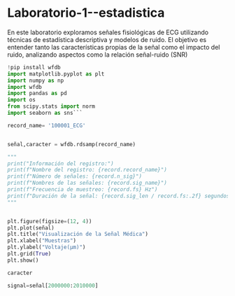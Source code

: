 # Laboratorio-1--estadistica
En este laboratorio exploramos señales fisiológicas de ECG utilizando técnicas de estadística descriptiva y modelos de ruido. El objetivo es entender tanto las características propias de la señal como el impacto del ruido, analizando aspectos como la relación señal-ruido (SNR) 
```python
!pip install wfdb
import matplotlib.pyplot as plt
import numpy as np
import wfdb
import pandas as pd
import os
from scipy.stats import norm
import seaborn as sns```

record_name= '100001_ECG'


señal,caracter = wfdb.rdsamp(record_name)

"""
print("Información del registro:")
print(f"Nombre del registro: {record.record_name}")
print(f"Número de señales: {record.n_sig}")
print(f"Nombres de las señales: {record.sig_name}")
print(f"Frecuencia de muestreo: {record.fs} Hz")
print(f"Duración de la señal: {record.sig_len / record.fs:.2f} segundos")
"""


plt.figure(figsize=(12, 4))
plt.plot(señal)
plt.title("Visualización de la Señal Médica")
plt.xlabel("Muestras")
plt.ylabel("Voltaje(μm)")
plt.grid(True)
plt.show()

caracter

signal=señal[2000000:2010000]


